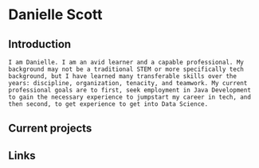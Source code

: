  # Danielle Scott
    
 ## Introduction

    I am Danielle. I am an avid learner and a capable professional. My background may not be a traditional STEM or more specifically tech background, but I have learned many transferable skills over the years: discipline, organization, tenacity, and teamwork. My current professional goals are to first, seek employment in Java Development to gain the necessary experience to jumpstart my career in tech, and then second, to get experience to get into Data Science.

 ## Current projects

 ## Links